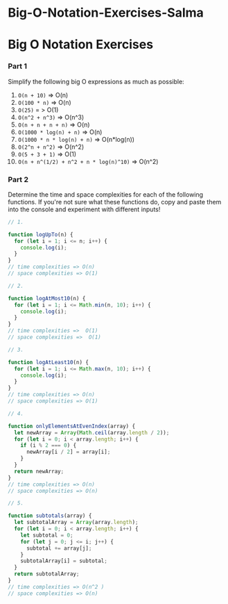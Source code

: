 # Big-O-Notation-Exercises-Salma

# Big O Notation Exercises

### Part 1

Simplify the following big O expressions as much as possible:

1. `O(n + 10)` => O(n)
2. `O(100 * n)` => O(n)
3. `O(25)` = > O(1)
4. `O(n^2 + n^3)` => O(n^3)
5. `O(n + n + n + n)` => O(n)
6. `O(1000 * log(n) + n)` => O(n)
7. `O(1000 * n * log(n) + n)` => O(n\*log(n))
8. `O(2^n + n^2)` => O(n^2)
9. `O(5 + 3 + 1)` => O(1)
10. `O(n + n^(1/2) + n^2 + n * log(n)^10)` => O(n^2)

### Part 2

Determine the time and space complexities for each of the following functions. If you're not sure what these functions do, copy and paste them into the console and experiment with different inputs!

```js
// 1.

function logUpTo(n) {
  for (let i = 1; i <= n; i++) {
    console.log(i);
  }
}
// time complexities => O(n)
// space complexities => O(1)

// 2.

function logAtMost10(n) {
  for (let i = 1; i <= Math.min(n, 10); i++) {
    console.log(i);
  }
}
// time complexities =>  O(1)
// space complexities =>  O(1)

// 3.

function logAtLeast10(n) {
  for (let i = 1; i <= Math.max(n, 10); i++) {
    console.log(i);
  }
}
// time complexities => O(n)
// space complexities => O(1)

// 4.

function onlyElementsAtEvenIndex(array) {
  let newArray = Array(Math.ceil(array.length / 2));
  for (let i = 0; i < array.length; i++) {
    if (i % 2 === 0) {
      newArray[i / 2] = array[i];
    }
  }
  return newArray;
}
// time complexities => O(n)
// space complexities => O(n)

// 5.

function subtotals(array) {
  let subtotalArray = Array(array.length);
  for (let i = 0; i < array.length; i++) {
    let subtotal = 0;
    for (let j = 0; j <= i; j++) {
      subtotal += array[j];
    }
    subtotalArray[i] = subtotal;
  }
  return subtotalArray;
}
// time complexities => O(n^2 )
// space complexities => O(n)
```
